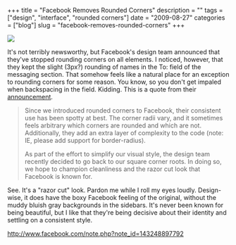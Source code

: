 +++
title = "Facebook Removes Rounded Corners"
description = ""
tags = ["design", "interface", "rounded corners"]
date = "2009-08-27"
categories = ["blog"]
slug = "facebook-removes-rounded-corners"
+++



  <div class="notebook-screenshot"><a href="http://www.facebook.com/note.php?note_id=143248897792"><img src="//media.konigi.com/bluga/wt4a96a9b2715c3.jpg"/></a></div><p>It's not terribly newsworthy, but Facebook's design team announced that they've stopped rounding corners on all elements. I noticed, however, that they kept the slight (3px?) rounding of names in the To: field of the messaging section. That somehow feels like a natural place for an exception to rounding corners for some reason. You know, so you don't get impaled when backspacing in the field. Kidding. This is a quote from their <a href="http://www.facebook.com/note.php?note_id=143248897792&amp;comments">announcement</a>.</p>
<blockquote><p>Since we introduced rounded corners to Facebook, their consistent use has been spotty at best. The corner radii vary, and it sometimes feels arbitrary which corners are rounded and which are not. Additionally, they add an extra layer of complexity to the code (note: IE, please add support for border-radius).</p>
<p>As part of the effort to simplify our visual style, the design team recently decided to go back to our square corner roots. In doing so, we hope to champion cleanliness and the razor cut look that Facebook is known for.</p></blockquote>
<p>See. It's a "razor cut" look. Pardon me while I roll my eyes loudly. Design-wise, it does have the boxy Facebook feeling of the original, without the muddy bluish gray backgrounds in the sidebars. It's never been known for being beautiful, but I like that they're being decisive about their identity and settling on a consistent style.</p>
    
  <a href="http://www.facebook.com/note.php?note_id=143248897792">http://www.facebook.com/note.php?note_id=143248897792</a>

